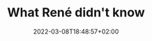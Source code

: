 ---
title: "What René didn't know"
date: 2022-03-08T18:48:57+02:00
draft: false
filepath: "https://drive.google.com/file/d/18SkD0ndxm0CzCJCawqGugrqY-tblD2As/view?usp=drive_link"
summary: ""
tags: []
---